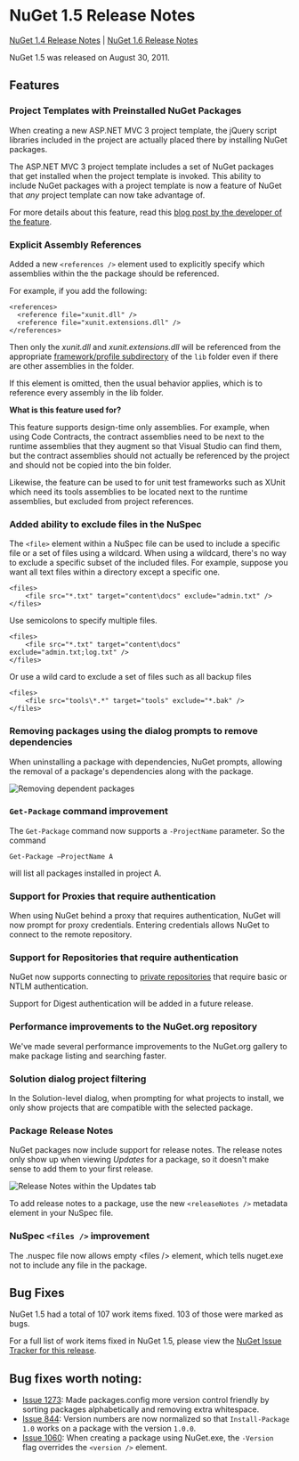 ﻿# NuGet 1.5 Release Notes

[NuGet 1.4 Release Notes](nuget-1.4) | [NuGet 1.6 Release Notes](nuget-1.6)

NuGet 1.5 was released on August 30, 2011.

## Features

### Project Templates with Preinstalled NuGet Packages
When creating a new ASP.NET MVC 3 project template, the jQuery script libraries included 
in the project are actually placed there by installing NuGet packages. 

The ASP.NET MVC 3 project template includes a set of NuGet packages that get installed 
when the project template is invoked. This ability to include NuGet packages with a 
project template is now a feature of NuGet that _any_ project template can now take 
advantage of.

For more details about this feature, read this [blog post by the developer of the feature](http://blogs.msdn.com/b/marcinon/archive/2011/07/08/project-templates-and-preinstalled-nuget-packages.aspx).

### Explicit Assembly References
Added a new `<references />` element used to explicitly specify which assemblies within the 
the package should be referenced.

For example, if you add the following:

    <references>
      <reference file="xunit.dll" />
      <reference file="xunit.extensions.dll" />
    </references>

Then only the _xunit.dll_ and _xunit.extensions.dll_ will be referenced from the appropriate 
[framework/profile subdirectory](../Create/Enforced-Package-Conventions#Grouping-Assemblies-by-Framework-Version) 
of the `lib` folder even if there are other assemblies in the folder.

If this element is omitted, then the usual behavior applies, which is to reference every assembly 
in the lib folder.

__What is this feature used for?__

This feature supports design-time only assemblies. For example, when using Code Contracts, the 
contract assemblies need to be next to the runtime assemblies that they augment so that Visual 
Studio can find them, but the contract assemblies should not actually be referenced by the project 
and should not be copied into the bin folder.

Likewise, the feature can be used to for unit test frameworks such as XUnit which need its tools 
assemblies to be located next to the runtime assemblies, but excluded from project references.

### Added ability to exclude files in the NuSpec
The `<file>` element within a NuSpec file can be used to include a specific file or a set of files 
using a wildcard. When using a wildcard, there's no way to exclude a specific subset of the included 
files. For example, suppose you want all text files within a directory except a specific one.

    <files>
        <file src="*.txt" target="content\docs" exclude="admin.txt" />
    </files>

Use semicolons to specify multiple files.

    <files>
        <file src="*.txt" target="content\docs" exclude="admin.txt;log.txt" />
    </files>

Or use a wild card to exclude a set of files such as all backup files

    <files>
        <file src="tools\*.*" target="tools" exclude="*.bak" />
    </files>

### Removing packages using the dialog prompts to remove dependencies
When uninstalling a package with dependencies, NuGet prompts, allowing the removal of a package's 
dependencies along with the package.

![Removing dependent packages](../images/Consume/remove-dependent-packages.png)


### `Get-Package` command improvement
The `Get-Package` command now supports a `-ProjectName` parameter. So the command

    Get-Package –ProjectName A

will list all packages installed in project A. 

### Support for Proxies that require authentication
When using NuGet behind a proxy that requires authentication, NuGet will now prompt for 
proxy credentials. Entering credentials allows NuGet to connect to the remote repository.

### Support for Repositories that require authentication
NuGet now supports connecting to [private repositories](../Create/Hosting-Your-Own-NuGet-Feeds) 
that require basic or NTLM authentication.

Support for Digest authentication will be added in a future release.

### Performance improvements to the NuGet.org repository
We've made several performance improvements to the NuGet.org gallery to make package listing 
and searching faster.

### Solution dialog project filtering
In the Solution-level dialog, when prompting for what projects to install, we only show 
projects that are compatible with the selected package.

### Package Release Notes
NuGet packages now include support for release notes. The release notes only show up 
when viewing _Updates_ for a package, so it doesn't make sense to add them to your 
first release.

![Release Notes within the Updates tab](../images/Consume/manage-nuget-packages-release-notes.png)

To add release notes to a package, use the new `<releaseNotes />` metadata element in your 
NuSpec file.

### NuSpec `<files />` improvement
The .nuspec file now allows empty &lt;files /&gt; element, which tells nuget.exe 
not to include any file in the package.

## Bug Fixes
NuGet 1.5 had a total of 107 work items fixed. 103 of those were marked as bugs.

For a full list of work items fixed in NuGet 1.5, please view the [NuGet Issue Tracker for this release](http://nuget.codeplex.com/workitem/list/advanced?keyword=&status=All&type=All&priority=All&release=NuGet%201.5&assignedTo=All&component=All&sortField=Summary&sortDirection=Descending&page=0).

## Bug fixes worth noting:

* [Issue 1273](http://nuget.codeplex.com/workitem/1273): Made packages.config more version control 
friendly by sorting packages alphabetically and removing extra whitespace.
* [Issue 844](http://nuget.codeplex.com/workitem/844): Version numbers are now normalized so that 
`Install-Package 1.0` works on a package with the version `1.0.0`.
* [Issue 1060](http://nuget.codeplex.com/workitem/1060): When creating a package using NuGet.exe, 
the `-Version` flag overrides the `<version />` element.
